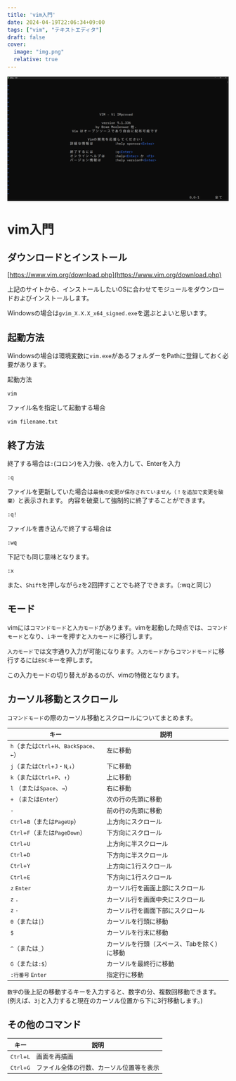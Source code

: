 ```yaml
---
title: 'vim入門'
date: 2024-04-19T22:06:34+09:00
tags: ["vim", "テキストエディタ"]
draft: false
cover:
  image: "img.png"
  relative: true
---
```


![img_1.png](img_1.png)

# vim入門

## ダウンロードとインストール

[https://www.vim.org/download.php](https://www.vim.org/download.php)

上記のサイトから、インストールしたいOSに合わせてモジュールをダウンロードおよびインストールします。

Windowsの場合は`gvim_X.X.X_x64_signed.exe`を選ぶとよいと思います。

##  起動方法

Windowsの場合は環境変数に`vim.exe`があるフォルダーをPathに登録しておく必要があります。

起動方法

```
vim
```

ファイル名を指定して起動する場合

```
vim filename.txt
```

## 終了方法

終了する場合は`:`(コロン)を入力後、`q`を入力して、Enterを入力
```
:q
```

ファイルを更新していた場合は`最後の変更が保存されていません（！を追加で変更を破棄）`と表示されます。
内容を破棄して強制的に終了することができます。
```
:q!
```

ファイルを書き込んで終了する場合は
```
:wq
```

下記でも同じ意味となります。
```
:x
```

また、`Shift`を押しながら`z`を2回押すことでも終了できます。（:wqと同じ）

## モード

vimには`コマンドモード`と`入力モード`があります。vimを起動した時点では、`コマンドモード`となり、`i`キーを押すと`入力モード`に移行します。

`入力モード`では文字通り入力が可能になります。`入力モード`から`コマンドモード`に移行するには`ESC`キーを押します。

この入力モードの切り替えがあるのが、vimの特徴となります。

## カーソル移動とスクロール

`コマンドモード`の際のカーソル移動とスクロールについてまとめます。

| キー                                 | 説明                      |
|------------------------------------|-------------------------|
| `h`（または`Ctrl`+`H`、`BackSpace`、`←`） | 左に移動                    |
| `j`（または`Ctrl`+`J`・`N`,`↓`）         | 下に移動                    |
| `k`（または`Ctrl`+`P`、`↑`）             | 上に移動                    |
| `l` （または`Space`、`→`）               | 右に移動                    |
| `+` （または`Enter`）                   | 次の行の先頭に移動               |
| `-`                                | 前の行の先頭に移動               |
| `Ctrl`+`B`（または`PageUp`）            | 上方向にスクロール               |
| `Ctrl`+`F`（または`PageDown`）          | 下方向にスクロール               |
| `Ctrl`+`U`                         | 上方向に半スクロール              |
| `Ctrl`+`D`                         | 下方向に半スクロール              |
| `Ctrl`+`Y`                         | 上方向に1行スクロール             |
| `Ctrl`+`E`                         | 下方向に1行スクロール             |
| `z` `Enter`                        | カーソル行を画面上部にスクロール        |
| `z` `.`                            | カーソル行を画面中央にスクロール        |
| `z` `-`                            | カーソル行を画面下部にスクロール        |
| `0`（または`\|`）                       | カーソルを行頭に移動              |
| `$`                                | カーソルを行末に移動              |
| `^`（または`_`）                        | カーソルを行頭（スペース、Tabを除く）に移動 |
| `G`（または`:$`）                       | カーソルを最終行に移動             |
| `:行番号` `Enter`                     | 指定行に移動                  |

`数字`の後上記の移動するキーを入力すると、数字の分、複数回移動できます。
(例えば、`3j`と入力すると現在のカーソル位置から下に3行移動します。)

## その他のコマンド

| キー         | 説明                   |
|------------|----------------------|
| `Ctrl`+`L` | 画面を再描画               |
| `Ctrl`+`G` | ファイル全体の行数、カーソル位置等を表示 |

